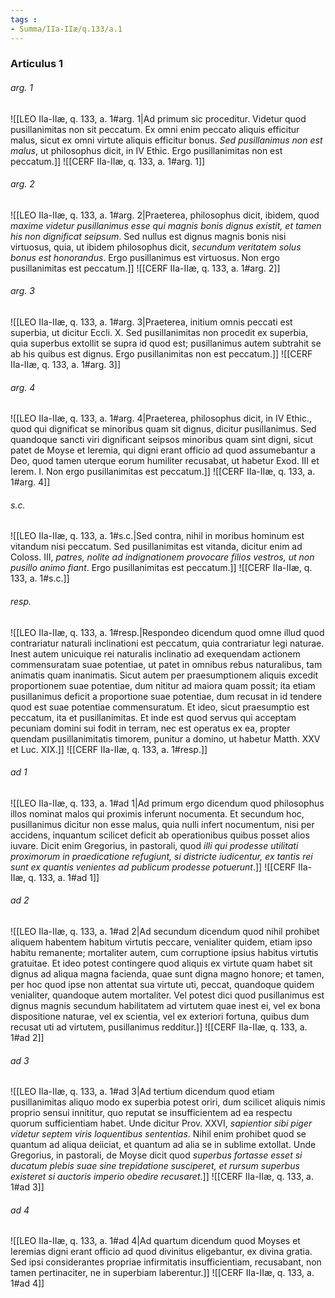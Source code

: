 ```yaml
---
tags : 
- Summa/IIa-IIæ/q.133/a.1
---
```


### Articulus 1

###### arg. 1
![[LEO IIa-IIæ, q. 133, a. 1#arg. 1|Ad primum sic proceditur. Videtur quod pusillanimitas non sit peccatum. Ex omni enim peccato aliquis efficitur malus, sicut ex omni virtute aliquis efficitur bonus. *Sed pusillanimus non est malus*, ut philosophus dicit, in IV Ethic. Ergo pusillanimitas non est peccatum.]]
![[CERF IIa-IIæ, q. 133, a. 1#arg. 1]]

###### arg. 2
![[LEO IIa-IIæ, q. 133, a. 1#arg. 2|Praeterea, philosophus dicit, ibidem, quod *maxime videtur pusillanimus esse qui magnis bonis dignus existit, et tamen his non dignificat seipsum*. Sed nullus est dignus magnis bonis nisi virtuosus, quia, ut ibidem philosophus dicit, *secundum veritatem solus bonus est honorandus*. Ergo pusillanimus est virtuosus. Non ergo pusillanimitas est peccatum.]]
![[CERF IIa-IIæ, q. 133, a. 1#arg. 2]]

###### arg. 3
![[LEO IIa-IIæ, q. 133, a. 1#arg. 3|Praeterea, initium omnis peccati est superbia, ut dicitur Eccli. X. Sed pusillanimitas non procedit ex superbia, quia superbus extollit se supra id quod est; pusillanimus autem subtrahit se ab his quibus est dignus. Ergo pusillanimitas non est peccatum.]]
![[CERF IIa-IIæ, q. 133, a. 1#arg. 3]]

###### arg. 4
![[LEO IIa-IIæ, q. 133, a. 1#arg. 4|Praeterea, philosophus dicit, in IV Ethic., quod qui dignificat se minoribus quam sit dignus, dicitur pusillanimus. Sed quandoque sancti viri dignificant seipsos minoribus quam sint digni, sicut patet de Moyse et Ieremia, qui digni erant officio ad quod assumebantur a Deo, quod tamen uterque eorum humiliter recusabat, ut habetur Exod. III et Ierem. I. Non ergo pusillanimitas est peccatum.]]
![[CERF IIa-IIæ, q. 133, a. 1#arg. 4]]

###### s.c.
![[LEO IIa-IIæ, q. 133, a. 1#s.c.|Sed contra, nihil in moribus hominum est vitandum nisi peccatum. Sed pusillanimitas est vitanda, dicitur enim ad Coloss. III, *patres, nolite ad indignationem provocare filios vestros, ut non pusillo animo fiant*. Ergo pusillanimitas est peccatum.]]
![[CERF IIa-IIæ, q. 133, a. 1#s.c.]]

###### resp.
![[LEO IIa-IIæ, q. 133, a. 1#resp.|Respondeo dicendum quod omne illud quod contrariatur naturali inclinationi est peccatum, quia contrariatur legi naturae. Inest autem unicuique rei naturalis inclinatio ad exequendam actionem commensuratam suae potentiae, ut patet in omnibus rebus naturalibus, tam animatis quam inanimatis. Sicut autem per praesumptionem aliquis excedit proportionem suae potentiae, dum nititur ad maiora quam possit; ita etiam pusillanimus deficit a proportione suae potentiae, dum recusat in id tendere quod est suae potentiae commensuratum. Et ideo, sicut praesumptio est peccatum, ita et pusillanimitas. Et inde est quod servus qui acceptam pecuniam domini sui fodit in terram, nec est operatus ex ea, propter quendam pusillanimitatis timorem, punitur a domino, ut habetur Matth. XXV et Luc. XIX.]]
![[CERF IIa-IIæ, q. 133, a. 1#resp.]]

###### ad 1
![[LEO IIa-IIæ, q. 133, a. 1#ad 1|Ad primum ergo dicendum quod philosophus illos nominat malos qui proximis inferunt nocumenta. Et secundum hoc, pusillanimus dicitur non esse malus, quia nulli infert nocumentum, nisi per accidens, inquantum scilicet deficit ab operationibus quibus posset alios iuvare. Dicit enim Gregorius, in pastorali, quod *illi qui prodesse utilitati proximorum in praedicatione refugiunt, si districte iudicentur, ex tantis rei sunt ex quantis venientes ad publicum prodesse potuerunt*.]]
![[CERF IIa-IIæ, q. 133, a. 1#ad 1]]

###### ad 2
![[LEO IIa-IIæ, q. 133, a. 1#ad 2|Ad secundum dicendum quod nihil prohibet aliquem habentem habitum virtutis peccare, venialiter quidem, etiam ipso habitu remanente; mortaliter autem, cum corruptione ipsius habitus virtutis gratuitae. Et ideo potest contingere quod aliquis ex virtute quam habet sit dignus ad aliqua magna facienda, quae sunt digna magno honore; et tamen, per hoc quod ipse non attentat sua virtute uti, peccat, quandoque quidem venialiter, quandoque autem mortaliter. Vel potest dici quod pusillanimus est dignus magnis secundum habilitatem ad virtutem quae inest ei, vel ex bona dispositione naturae, vel ex scientia, vel ex exteriori fortuna, quibus dum recusat uti ad virtutem, pusillanimus redditur.]]
![[CERF IIa-IIæ, q. 133, a. 1#ad 2]]

###### ad 3
![[LEO IIa-IIæ, q. 133, a. 1#ad 3|Ad tertium dicendum quod etiam pusillanimitas aliquo modo ex superbia potest oriri, dum scilicet aliquis nimis proprio sensui innititur, quo reputat se insufficientem ad ea respectu quorum sufficientiam habet. Unde dicitur Prov. XXVI, *sapientior sibi piger videtur septem viris loquentibus sententias*. Nihil enim prohibet quod se quantum ad aliqua deiiciat, et quantum ad alia se in sublime extollat. Unde Gregorius, in pastorali, de Moyse dicit quod *superbus fortasse esset si ducatum plebis suae sine trepidatione susciperet, et rursum superbus existeret si auctoris imperio obedire recusaret*.]]
![[CERF IIa-IIæ, q. 133, a. 1#ad 3]]

###### ad 4
![[LEO IIa-IIæ, q. 133, a. 1#ad 4|Ad quartum dicendum quod Moyses et Ieremias digni erant officio ad quod divinitus eligebantur, ex divina gratia. Sed ipsi considerantes propriae infirmitatis insufficientiam, recusabant, non tamen pertinaciter, ne in superbiam laberentur.]]
![[CERF IIa-IIæ, q. 133, a. 1#ad 4]]

